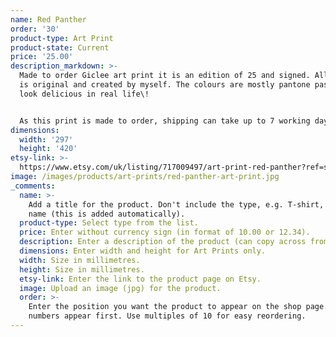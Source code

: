 ```yaml
---
name: Red Panther
order: '30'
product-type: Art Print
product-state: Current
price: '25.00'
description_markdown: >-
  Made to order Giclee art print it is an edition of 25 and signed. All artwork
  is original and created by myself. The colours are mostly pantone pastels and
  look delicious in real life\!


  As this print is made to order, shipping can take up to 7 working days.
dimensions:
  width: '297'
  height: '420'
etsy-link: >-
  https://www.etsy.com/uk/listing/717009497/art-print-red-panther?ref=shop_home_active_3
image: /images/products/art-prints/red-panther-art-print.jpg
_comments:
  name: >-
    Add a title for the product. Don't include the type, e.g. T-shirt, in the
    name (this is added automatically).
  product-type: Select type from the list.
  price: Enter without currency sign (in format of 10.00 or 12.34).
  description: Enter a description of the product (can copy across from Etsy).
  dimensions: Enter width and height for Art Prints only.
  width: Size in millimetres.
  height: Size in millimetres.
  etsy-link: Enter the link to the product page on Etsy.
  image: Upload an image (jpg) for the product.
  order: >-
    Enter the position you want the product to appear on the shop page. Lower
    numbers appear first. Use multiples of 10 for easy reordering.
---
```

